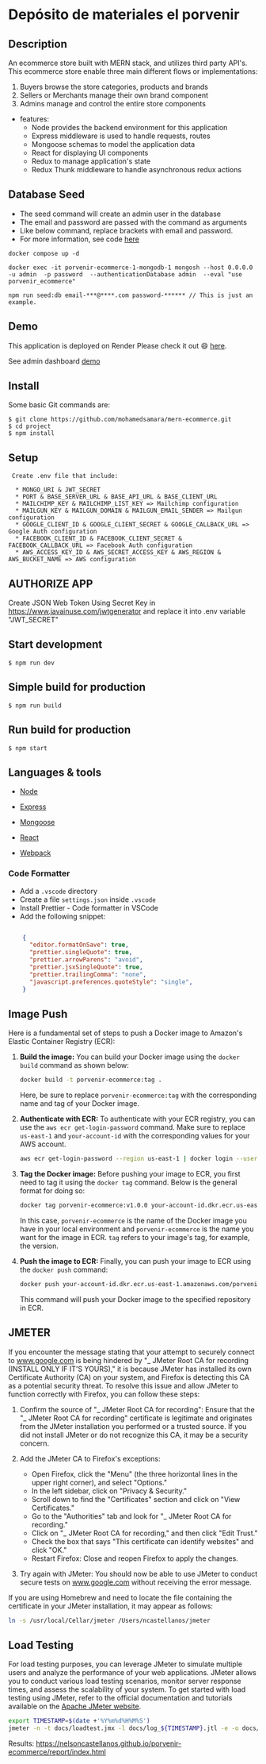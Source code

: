 # Depósito de materiales el porvenir

## Description

An ecommerce store built with MERN stack, and utilizes third party API's. This ecommerce store enable three main different flows or implementations:

1. Buyers browse the store categories, products and brands
2. Sellers or Merchants manage their own brand component
3. Admins manage and control the entire store components 


* features:
  * Node provides the backend environment for this application
  * Express middleware is used to handle requests, routes
  * Mongoose schemas to model the application data
  * React for displaying UI components
  * Redux to manage application's state
  * Redux Thunk middleware to handle asynchronous redux actions


## Database Seed

* The seed command will create an admin user in the database
* The email and password are passed with the command as arguments
* Like below command, replace brackets with email and password. 
* For more information, see code [here](server/utils/seed.js)

```
docker compose up -d

docker exec -it porvenir-ecommerce-1-mongodb-1 mongosh --host 0.0.0.0 -u admin  -p password  --authenticationDatabase admin  --eval "use porvenir_ecommerce"

npm run seed:db email-***@****.com password-****** // This is just an example.

```

## Demo

This application is deployed on Render Please check it out :smile: [here](https://mern-store.onrender.com).

See admin dashboard [demo](https://mernstore-bucket.s3.us-east-2.amazonaws.com/admin.mp4)

## Install

Some basic Git commands are:

```
$ git clone https://github.com/mohamedsamara/mern-ecommerce.git
$ cd project
$ npm install
```

## Setup

```
 Create .env file that include:

  * MONGO_URI & JWT_SECRET
  * PORT & BASE_SERVER_URL & BASE_API_URL & BASE_CLIENT_URL
  * MAILCHIMP_KEY & MAILCHIMP_LIST_KEY => Mailchimp configuration
  * MAILGUN_KEY & MAILGUN_DOMAIN & MAILGUN_EMAIL_SENDER => Mailgun configuration
  * GOOGLE_CLIENT_ID & GOOGLE_CLIENT_SECRET & GOOGLE_CALLBACK_URL => Google Auth configuration
  * FACEBOOK_CLIENT_ID & FACEBOOK_CLIENT_SECRET & FACEBOOK_CALLBACK_URL => Facebook Auth configuration
  * AWS_ACCESS_KEY_ID & AWS_SECRET_ACCESS_KEY & AWS_REGION & AWS_BUCKET_NAME => AWS configuration
```
## AUTHORIZE APP

Create JSON Web Token Using Secret Key in https://www.javainuse.com/jwtgenerator and replace it into .env variable "JWT_SECRET"

## Start development

```
$ npm run dev
```

## Simple build for production

```
$ npm run build
```

## Run build for production

```
$ npm start
```


## Languages & tools

- [Node](https://nodejs.org/en/)

- [Express](https://expressjs.com/)

- [Mongoose](https://mongoosejs.com/)

- [React](https://reactjs.org/)

- [Webpack](https://webpack.js.org/)


### Code Formatter

- Add a `.vscode` directory
- Create a file `settings.json` inside `.vscode`
- Install Prettier - Code formatter in VSCode
- Add the following snippet:  

```json

    {
      "editor.formatOnSave": true,
      "prettier.singleQuote": true,
      "prettier.arrowParens": "avoid",
      "prettier.jsxSingleQuote": true,
      "prettier.trailingComma": "none",
      "javascript.preferences.quoteStyle": "single",
    }

```


## Image Push

Here is a fundamental set of steps to push a Docker image to Amazon's Elastic Container Registry (ECR):

1. **Build the image:**
   You can build your Docker image using the `docker build` command as shown below:

   ```bash
   docker build -t porvenir-ecommerce:tag .
   ```
   Here, be sure to replace `porvenir-ecommerce:tag` with the corresponding name and tag of your Docker image.

2. **Authenticate with ECR:**
   To authenticate with your ECR registry, you can use the `aws ecr get-login-password` command. Make sure to replace `us-east-1` and `your-account-id` with the corresponding values for your AWS account.

   ```bash
   aws ecr get-login-password --region us-east-1 | docker login --username AWS --password-stdin your-account-id.dkr.ecr.us-east-1.amazonaws.com
   ```

3. **Tag the Docker image:**
   Before pushing your image to ECR, you first need to tag it using the `docker tag` command. Below is the general format for doing so:

   ```bash
   docker tag porvenir-ecommerce:v1.0.0 your-account-id.dkr.ecr.us-east-1.amazonaws.com/porvenir-ecommerce:v1.0.0
   ```
   In this case, `porvenir-ecommerce` is the name of the Docker image you have in your local environment and `porvenir-ecommerce` is the name you want for the image in ECR. `tag` refers to your image's tag, for example, the version.

4. **Push the image to ECR:**
   Finally, you can push your image to ECR using the `docker push` command:

   ```bash
   docker push your-account-id.dkr.ecr.us-east-1.amazonaws.com/porvenir-ecommerce:v1.0.0
   ```
   This command will push your Docker image to the specified repository in ECR.

## JMETER

If you encounter the message stating that your attempt to securely connect to www.google.com is being hindered by "_ JMeter Root CA for recording (INSTALL ONLY IF IT'S YOURS)," it is because JMeter has installed its own Certificate Authority (CA) on your system, and Firefox is detecting this CA as a potential security threat. To resolve this issue and allow JMeter to function correctly with Firefox, you can follow these steps:

1. Confirm the source of "_ JMeter Root CA for recording": Ensure that the "_ JMeter Root CA for recording" certificate is legitimate and originates from the JMeter installation you performed or a trusted source. If you did not install JMeter or do not recognize this CA, it may be a security concern.

2. Add the JMeter CA to Firefox's exceptions:

   - Open Firefox, click the "Menu" (the three horizontal lines in the upper right corner), and select "Options."
   - In the left sidebar, click on "Privacy & Security."
   - Scroll down to find the "Certificates" section and click on "View Certificates."
   - Go to the "Authorities" tab and look for "_ JMeter Root CA for recording."
   - Click on "_ JMeter Root CA for recording," and then click "Edit Trust."
   - Check the box that says "This certificate can identify websites" and click "OK."
   - Restart Firefox: Close and reopen Firefox to apply the changes.

3. Try again with JMeter: You should now be able to use JMeter to conduct secure tests on www.google.com without receiving the error message.

If you are using Homebrew and need to locate the file containing the certificate in your JMeter installation, it may appear as follows:

```bash
ln -s /usr/local/Cellar/jmeter /Users/ncastellanos/jmeter
```

## Load Testing

For load testing purposes, you can leverage JMeter to simulate multiple users and analyze the performance of your web applications. JMeter allows you to conduct various load testing scenarios, monitor server response times, and assess the scalability of your system. To get started with load testing using JMeter, refer to the official documentation and tutorials available on the [Apache JMeter website](https://jmeter.apache.org/).

```bash
export TIMESTAMP=$(date +'%Y%m%d%H%M%S')
jmeter -n -t docs/loadtest.jmx -l docs/log_${TIMESTAMP}.jtl -e -o docs/report_${TIMESTAMP}/
``````

Results:
https://nelsoncastellanos.github.io/porvenir-ecommerce/report/index.html


